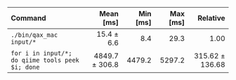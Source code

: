 | Command | Mean [ms] | Min [ms] | Max [ms] | Relative |
|:---|---:|---:|---:|---:|
| `./bin/qax_mac input/*` | 15.4 ± 6.6 | 8.4 | 29.3 | 1.00 |
| `for i in input/*; do qiime tools peek $i; done` | 4849.7 ± 306.8 | 4479.2 | 5297.2 | 315.62 ± 136.68 |

